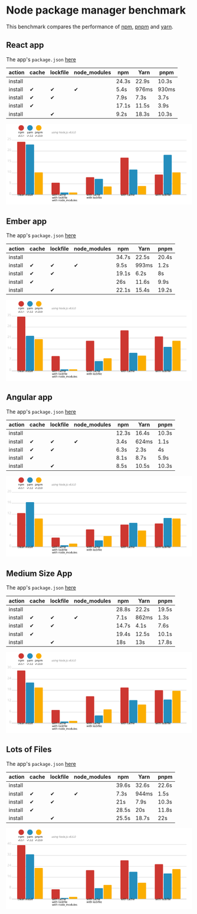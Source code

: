 # Node package manager benchmark

This benchmark compares the performance of [npm](https://github.com/npm/npm), [pnpm](https://github.com/pnpm/pnpm) and [yarn](https://github.com/yarnpkg/yarn).

## React app

The app's `package.json` [here](./fixtures/react-app/package.json)

| action  | cache | lockfile | node_modules| npm | Yarn | pnpm |
| ---     | ---   | ---      | ---         | --- | --- | --- |
| install |       |          |             | 24.3s | 22.9s | 10.3s |
| install | ✔    | ✔        | ✔           | 5.4s | 976ms | 930ms |
| install | ✔    | ✔        |             | 7.9s | 7.3s | 3.7s |
| install | ✔    |          |             | 17.1s | 11.5s | 3.9s |
| install |      | ✔        |             | 9.2s | 18.3s | 10.3s |

![Graph of the react-app results](./results/imgs/react-app.svg)

## Ember app

The app's `package.json` [here](./fixtures/ember-quickstart/package.json)

| action  | cache | lockfile | node_modules| npm | Yarn | pnpm |
| ---     | ---   | ---      | ---         | --- | --- | --- |
| install |       |          |             | 34.7s | 22.5s | 20.4s |
| install | ✔    | ✔        | ✔           | 9.5s | 993ms | 1.2s |
| install | ✔    | ✔        |             | 19.1s | 6.2s | 8s |
| install | ✔    |          |             | 26s | 11.6s | 9.9s |
| install |      | ✔        |             | 22.1s | 15.4s | 19.2s |

![Graph of the ember-quickstart results](./results/imgs/ember-quickstart.svg)

## Angular app

The app's `package.json` [here](./fixtures/angular-quickstart/package.json)

| action  | cache | lockfile | node_modules| npm | Yarn | pnpm |
| ---     | ---   | ---      | ---         | --- | --- | --- |
| install |       |          |             | 12.3s | 16.4s | 10.3s |
| install | ✔    | ✔        | ✔           | 3.4s | 624ms | 1.1s |
| install | ✔    | ✔        |             | 6.3s | 2.3s | 4s |
| install | ✔    |          |             | 8.1s | 8.7s | 5.9s |
| install |      | ✔        |             | 8.5s | 10.5s | 10.3s |

![Graph of the angular-quickstart results](./results/imgs/angular-quickstart.svg)

## Medium Size App

The app's `package.json` [here](./fixtures/medium-size-app/package.json)

| action  | cache | lockfile | node_modules| npm | Yarn | pnpm |
| ---     | ---   | ---      | ---         | --- | --- | --- |
| install |       |          |             | 28.8s | 22.2s | 19.5s |
| install | ✔    | ✔        | ✔           | 7.1s | 862ms | 1.3s |
| install | ✔    | ✔        |             | 14.7s | 4.1s | 7.6s |
| install | ✔    |          |             | 19.4s | 12.5s | 10.1s |
| install |      | ✔        |             | 18s | 13s | 17.8s |

![Graph of the medium-size-app results](./results/imgs/medium-size-app.svg)

## Lots of Files

The app's `package.json` [here](./fixtures/alotta-files/package.json)

| action  | cache | lockfile | node_modules| npm | Yarn | pnpm |
| ---     | ---   | ---      | ---         | --- | --- | --- |
| install |       |          |             | 39.6s | 32.6s | 22.6s |
| install | ✔    | ✔        | ✔           | 7.3s | 944ms | 1.5s |
| install | ✔    | ✔        |             | 21s | 7.9s | 10.3s |
| install | ✔    |          |             | 28.5s | 20s | 11.8s |
| install |      | ✔        |             | 25.5s | 18.7s | 22s |

![Graph of the alotta-files results](./results/imgs/alotta-files.svg)